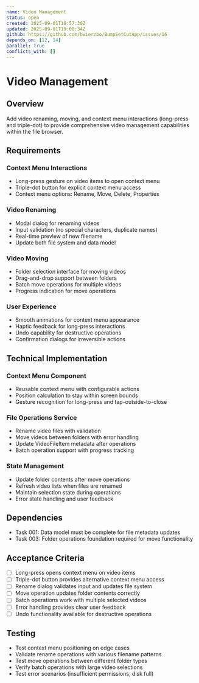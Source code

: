 ```yaml
---
name: Video Management
status: open
created: 2025-09-01T18:57:30Z
updated: 2025-09-01T19:08:34Z
github: https://github.com/bwierzbo/BumpSetCutApp/issues/16
depends_on: [12, 14]
parallel: true
conflicts_with: []
---
```


# Video Management

## Overview
Add video renaming, moving, and context menu interactions (long-press and triple-dot) to provide comprehensive video management capabilities within the file browser.

## Requirements

### Context Menu Interactions
- Long-press gesture on video items to open context menu
- Triple-dot button for explicit context menu access
- Context menu options: Rename, Move, Delete, Properties

### Video Renaming
- Modal dialog for renaming videos
- Input validation (no special characters, duplicate names)
- Real-time preview of new filename
- Update both file system and data model

### Video Moving
- Folder selection interface for moving videos
- Drag-and-drop support between folders
- Batch move operations for multiple videos
- Progress indication for move operations

### User Experience
- Smooth animations for context menu appearance
- Haptic feedback for long-press interactions
- Undo capability for destructive operations
- Confirmation dialogs for irreversible actions

## Technical Implementation

### Context Menu Component
- Reusable context menu with configurable actions
- Position calculation to stay within screen bounds
- Gesture recognition for long-press and tap-outside-to-close

### File Operations Service
- Rename video files with validation
- Move videos between folders with error handling
- Update VideoFileItem metadata after operations
- Batch operation support with progress tracking

### State Management
- Update folder contents after move operations
- Refresh video lists when files are renamed
- Maintain selection state during operations
- Error state handling and user feedback

## Dependencies
- Task 001: Data model must be complete for file metadata updates
- Task 003: Folder operations foundation required for move functionality

## Acceptance Criteria
- [ ] Long-press opens context menu on video items
- [ ] Triple-dot button provides alternative context menu access
- [ ] Rename dialog validates input and updates file system
- [ ] Move operation updates folder contents correctly
- [ ] Batch operations work with multiple selected videos
- [ ] Error handling provides clear user feedback
- [ ] Undo functionality available for destructive operations

## Testing
- Test context menu positioning on edge cases
- Validate rename operations with various filename patterns
- Test move operations between different folder types
- Verify batch operations with large video selections
- Test error scenarios (insufficient permissions, disk full)
